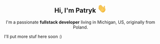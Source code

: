 <h2 align="center">Hi, I'm Patryk <img src="https://raw.githubusercontent.com/ABSphreak/ABSphreak/master/gifs/Hi.gif" width="30px"></h2>
<p align="center">
  I'm a passionate <b>fullstack developer</b> living in Michigan, US, originally from Poland.
</p>

I'll put more stuf here soon :)
